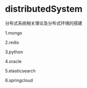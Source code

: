 # distributedSystem
分布式系统相关理论及分布式环境的搭建

1.mongo


2.redis


3.python


4.oracle



5.elasticsearch



6.springcloud
